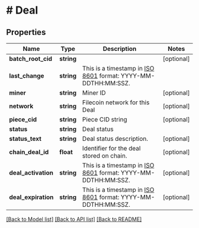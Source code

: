 # # Deal

## Properties

Name | Type | Description | Notes
------------ | ------------- | ------------- | -------------
**batch_root_cid** | **string** |  | [optional]
**last_change** | **string** | This is a timestamp in [ISO 8601](https://en.wikipedia.org/wiki/ISO_8601) format: YYYY-MM-DDTHH:MM:SSZ. |
**miner** | **string** | Miner ID | [optional]
**network** | **string** | Filecoin network for this Deal | [optional]
**piece_cid** | **string** | Piece CID string | [optional]
**status** | **string** | Deal status |
**status_text** | **string** | Deal status description. | [optional]
**chain_deal_id** | **float** | Identifier for the deal stored on chain. | [optional]
**deal_activation** | **string** | This is a timestamp in [ISO 8601](https://en.wikipedia.org/wiki/ISO_8601) format: YYYY-MM-DDTHH:MM:SSZ. | [optional]
**deal_expiration** | **string** | This is a timestamp in [ISO 8601](https://en.wikipedia.org/wiki/ISO_8601) format: YYYY-MM-DDTHH:MM:SSZ. | [optional]

[[Back to Model list]](../../README.md#models) [[Back to API list]](../../README.md#endpoints) [[Back to README]](../../README.md)
